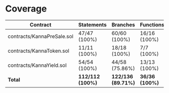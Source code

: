 # Coverage

|Contract|Statements|Branches|Functions|Lines|
|-|-|-|-|-|
|contracts/KannaPreSale.sol|47/47 (100%)|60/60 (100%)|16/16 (100%)|55/55 (100%)|
|contracts/KannaToken.sol|11/11 (100%)|18/18 (100%)|7/7 (100%)|12/12 (100%)|
|contracts/KannaYield.sol|54/54 (100%)|44/58 (75.86%)|13/13 (100%)|83/83 (100%)|
|**Total**|**112/112 (100%)**|**122/136 (89.71%)**|**36/36 (100%)**|**150/150 (100%)**|
